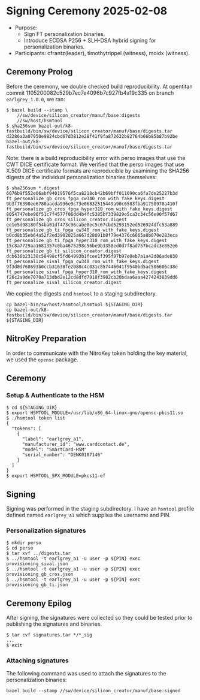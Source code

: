# Signing Ceremony 2025-02-08

- Purpose:
    - Sign FT personalization binaries.
    - Introduce ECDSA P256 + SLH-DSA hybrid signing for personalization binaries.
- Participants: cfrantz(leader), timothytrippel (witness), moidx (witness).

## Ceremony Prolog

Before the ceremony, we double checked build reproducibility.
At opentitan commit 1105200082c529b7ec7e4096b7c927fb4a19c335 on branch
`earlgrey_1.0.0`, we ran:

```
$ bazel build --stamp \
    //sw/device/silicon_creator/manuf/base:digests
    //sw/host/hsmtool
$ sha256sum bazel-out/k8-fastbuild/bin/sw/device/silicon_creator/manuf/base/digests.tar
d2286a3a07950e9824cbd67d3812e28f41f9fa872632b82764b66b85b87b92be  bazel-out/k8-fastbuild/bin/sw/device/silicon_creator/manuf/base/digests.tar
```

Note: there is a build reproducibility error with perso images that use the CWT DICE certificate format.
We verified that the perso images that use X.509 DICE certificate formats are reproducible by examining the SHA256 digests of the individual personalization binaries themselves:

```
$ sha256sum *.digest
6076b9f552e06abf94019576f5ca8218cb42b69bff011690ca6fa7de25227b3d  ft_personalize_gb_cros_fpga_cw340_rom_with_fake_keys.digest
9b3f76398ee6780aacda936e9c73e06832515449a90c6583fba91758970a410f  ft_personalize_gb_cros_fpga_hyper310_rom_with_fake_keys.digest
8054747ebe96f51c7f4577f06dd4b4fc5385bf339829e5ca3c34c56e90f57d67  ft_personalize_gb_cros_silicon_creator.digest
ee1e5d98180f54ba01df473c96cabe0ec5c67cbd5293152ed526924dfc53a889  ft_personalize_gb_ti_fpga_cw340_rom_with_fake_keys.digest
b0cd8b35eb64a52f2ed3902025a667d28091b8f79e4376c6665a8b070e283eca  ft_personalize_gb_ti_fpga_hyper310_rom_with_fake_keys.digest
15c8a7729aa1681357c0ba4675298c56be9b3358ed0d7f8ad757bcadc3e852e6  ft_personalize_gb_ti_silicon_creator.digest
dcb636b23138c58498cf5fd64993b1fcee1f395f97b97e0eb7a1a42d06ade830  ft_personalize_sival_fpga_cw340_rom_with_fake_keys.digest
9f3d0d768693b0ccb31638fe2088c4c031c857446041f9540bd5ac506606c38e  ft_personalize_sival_fpga_hyper310_rom_with_fake_keys.digest
f26c2a9de7070a713dbd2e12cd8dfd7918f3982cb20bdaa6aaa4274243839dd6  ft_personalize_sival_silicon_creator.digest
```

We copied the digests and `hsmtool` to a staging subdirectory.
```
cp bazel-bin/sw/host/hsmtool/hsmtool ${STAGING_DIR}
cp bazel-out/k8-fastbuild/bin/sw/device/silicon_creator/manuf/base/digests.tar ${STAGING_DIR}
```

## NitroKey Preparation

In order to communicate with the NitroKey token holding the key material, we used the `opensc` package.

## Ceremony

### Setup & Authenticate to the HSM

```
$ cd ${STAGING_DIR}
$ export HSMTOOL_MODULE=/usr/lib/x86_64-linux-gnu/opensc-pkcs11.so
$ ./hsmtool token list
{
  "tokens": [
    {
      "label": "earlgrey_a1",
      "manufacturer_id": "www.cardcontact.de",
      "model": "SmartCard-HSM"
      "serial_number": "DENK0107146"
    }
  ]
}
$ export HSMTOOL_SPX_MODULE=pkcs11-ef
```

## Signing

Signing was performed in the staging subdirectory.
I have an `hsmtool` profile defined named `earlgrey_a1` which supplies the username and PIN.

### Personalization signatures

```
$ mkdir perso
$ cd perso
$ tar xvf ../digests.tar
$ ../hsmtool -t earlgrey_a1 -u user -p ${PIN} exec provisioning_sival.json
$ ../hsmtool -t earlgrey_a1 -u user -p ${PIN} exec provisioning_gb_cros.json
$ ../hsmtool -t earlgrey_a1 -u user -p ${PIN} exec provisioning_gb_ti.json
```

## Ceremony Epilog

After signing, the signatures were collected so they could be tested prior to
publishing the signatures and binaries.

```
$ tar cvf signatures.tar */*_sig
...
$ exit
```

### Attaching signatures

The following command was used to attach the signatures to the personalization binaries:

```
bazel build --stamp //sw/device/silicon_creator/manuf/base:signed
```

